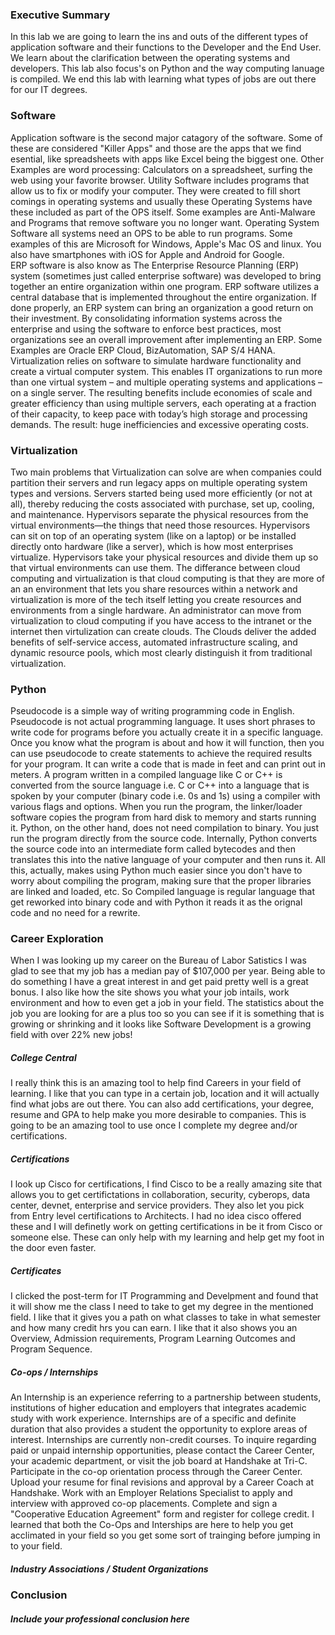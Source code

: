 ### Executive Summary
 In this lab we are going to learn the ins and outs of the different types of application software and their functions to the Developer and the End User. We learn about the clarification between the operating systems and developers. This lab also focus's on Python and the way computing lanuage is compiled. We end this lab with learning what types of jobs are out there for our IT degrees.

### Software
  Application software is the second major catagory of the software. Some of these are considered "Killer Apps" and those are the apps that we find esential, like spreadsheets with apps like Excel being the biggest one. Other Examples are word processing: Calculators on a spreadsheet, surfing the web using your favorite browser. 
  Utility Software includes programs that allow us to fix or modify your computer. They were created to fill short comings in operating systems and usually these Operating Systems have these included as part of the OPS itself. Some examples are Anti-Malware and Programs that remove software you no longer want.
  Operating System Software all systems need an OPS to be able to run programs. Some examples of this are Microsoft for Windows, Apple's Mac OS and linux. You also have smartphones with iOS for Apple and Android for Google.  
  ERP software is also know as The Enterprise Resource Planning (ERP) system (sometimes just called enterprise software) was developed to bring together an entire organization within one program. ERP software utilizes a central database that is implemented throughout the entire organization. If done properly, an ERP system can bring an organization a good return on their investment. By consolidating information systems across the enterprise and using the software to enforce best practices, most organizations see an overall improvement after implementing an ERP. Some Examples are Oracle ERP Cloud, BizAutomation, SAP S/4 HANA.
  Virtualization relies on software to simulate hardware functionality and create a virtual computer system. This enables IT organizations to run more than one virtual system – and multiple operating systems and applications – on a single server. The resulting benefits include economies of scale and greater efficiency than using multiple servers, each operating at a fraction of their capacity, to keep pace with today’s high storage and processing demands. The result: huge inefficiencies and excessive operating costs.
### Virtualization
  Two main problems that Virtualization can solve are when companies could partition their servers and run legacy apps on multiple operating system types and versions. Servers started being used more efficiently (or not at all), thereby reducing the costs associated with purchase, set up, cooling, and maintenance. 
  Hypervisors separate the physical resources from the virtual environments—the things that need those resources. Hypervisors can sit on top of an operating system (like on a laptop) or be installed directly onto hardware (like a server), which is how most enterprises virtualize. Hypervisors take your physical resources and divide them up so that virtual environments can use them. The differance between cloud computing and virtualization is that cloud computing is that they are more of an an environment that lets you share resources within a network and virtualization is more of the tech itself letting you create resources and environments from a single hardware. An administrator can move from virtualization to cloud computing if you have access to the intranet or the internet then virtulization can create clouds. The Clouds deliver the added benefits of self-service access, automated infrastructure scaling, and dynamic resource pools, which most clearly distinguish it from traditional virtualization.
### Python
 Pseudocode is a simple way of writing programming code in English. Pseudocode is not actual programming language. It uses short phrases to write code for programs before you actually create it in a specific language. Once you know what the program is about and how it will function, then you can use pseudocode to create statements to achieve the required results for your program. It can write a code that is made in feet and can print out in meters.
 A program written in a compiled language like C or C++ is converted from the source language i.e. C or C++ into a language that is spoken by your computer (binary code i.e. 0s and 1s) using a compiler with various flags and options. When you run the program, the linker/loader software copies the program from hard disk to memory and starts running it.
Python, on the other hand, does not need compilation to binary. You just run the program directly from the source code. Internally, Python converts the source code into an intermediate form called bytecodes and then translates this into the native language of your computer and then runs it. All this, actually, makes using Python much easier since you don't have to worry about compiling the program, making sure that the proper libraries are linked and loaded, etc. So Compiled language is regular language that get reworked into binary code and with Python it reads it as the orignal code and no need for a rewrite.
### Career Exploration
 When I was looking up my career on the Bureau of Labor Satistics I was glad to see that my job has a median pay of $107,000 per year. Being able to do something I have a great interest in and get paid pretty well is a great bonus. I also like how the site shows you what your job intails, work environment and how to even get a job in your field. The statistics about the job you are looking for are a plus too so you can see if it is something that is growing or shrinking and it looks like Software Development is a growing field with over 22% new jobs!
##### College Central
 I really think this is an amazing tool to help find Careers in your field of learning. I like that you can type in a certain job, location and it will actually find what jobs are out there. You can also add certifications, your degree, resume and GPA to help make you more desirable to companies. This is going to be an amazing tool to use once I complete my degree and/or certifications.
##### Certifications
I look up Cisco for certifications, I find Cisco to be a really amazing site that allows you to get certifictations in collaboration, security, cyberops, data center, devnet, enterprise and service providers. They also let you pick from Entry level certifications to Architects. I had no idea cisco offered these and I will definetly work on getting certifications in be it from Cisco or someone else. These can only help with my learning and help get my foot in the door even faster.
##### Certificates
I clicked the post-term for IT Programming and Develpment and found that it will show me the class I need to take to get my degree in the mentioned field. I like that it gives you a path on what classes to take in what semester and how many credit hrs you can earn. I like that it also shows you an Overview, Admission requirements, Program Learning Outcomes and Program Sequence.
##### Co-ops / Internships
An Internship is an experience referring to a partnership between students, institutions of higher education and employers that integrates academic study with work experience. Internships are of a specific and definite duration that also provides a student the opportunity to explore areas of interest. Internships are currently non-credit courses.
To inquire regarding paid or unpaid internship opportunities, please contact the Career Center, your academic department, or visit the job board at Handshake at Tri-C. Participate in the co-op orientation process through the Career Center. Upload your resume for final revisions and approval by a Career Coach at Handshake. Work with an Employer Relations Specialist to apply and interview with approved co-op placements. Complete and sign a "Cooperative Education Agreement" form and register for college credit. I learned that both the Co-Ops and Interships are here to help you get acclimated in your field so you get some sort of trainging before jumping in to your field.
##### Industry Associations / Student Organizations
### Conclusion
##### Include your professional conclusion here

